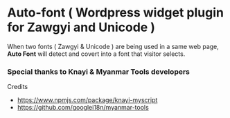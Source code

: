 # Auto-font ( Wordpress widget plugin for Zawgyi and Unicode )

When two fonts ( Zawgyi & Unicode ) are being used in a same web page, **Auto Font** will detect and covert into a font that visitor selects.

 ### Special thanks to Knayi & Myanmar Tools developers

   Credits
   - https://www.npmjs.com/package/knayi-myscript
   - https://github.com/googlei18n/myanmar-tools